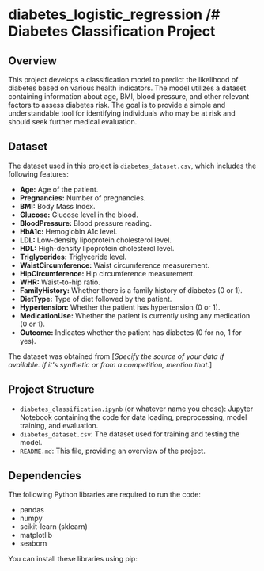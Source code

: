 # diabetes_logistic_regression /# Diabetes Classification Project

## Overview

This project develops a classification model to predict the likelihood of diabetes based on various health indicators. The model utilizes a dataset containing information about age, BMI, blood pressure, and other relevant factors to assess diabetes risk. The goal is to provide a simple and understandable tool for identifying individuals who may be at risk and should seek further medical evaluation.

## Dataset

The dataset used in this project is `diabetes_dataset.csv`, which includes the following features:

*   **Age:** Age of the patient.
*   **Pregnancies:** Number of pregnancies.
*   **BMI:** Body Mass Index.
*   **Glucose:** Glucose level in the blood.
*   **BloodPressure:** Blood pressure reading.
*   **HbA1c:** Hemoglobin A1c level.
*   **LDL:** Low-density lipoprotein cholesterol level.
*   **HDL:** High-density lipoprotein cholesterol level.
*   **Triglycerides:** Triglyceride level.
*   **WaistCircumference:** Waist circumference measurement.
*   **HipCircumference:** Hip circumference measurement.
*   **WHR:** Waist-to-hip ratio.
*   **FamilyHistory:** Whether there is a family history of diabetes (0 or 1).
*   **DietType:** Type of diet followed by the patient.
*   **Hypertension:** Whether the patient has hypertension (0 or 1).
*   **MedicationUse:** Whether the patient is currently using any medication (0 or 1).
*   **Outcome:** Indicates whether the patient has diabetes (0 for no, 1 for yes).

The dataset was obtained from \[*Specify the source of your data if available.  If it's synthetic or from a competition, mention that.*]

## Project Structure

*   `diabetes_classification.ipynb` (or whatever name you chose): Jupyter Notebook containing the code for data loading, preprocessing, model training, and evaluation.
*   `diabetes_dataset.csv`: The dataset used for training and testing the model.
*   `README.md`: This file, providing an overview of the project.

## Dependencies

The following Python libraries are required to run the code:

*   pandas
*   numpy
*   scikit-learn (sklearn)
*   matplotlib
*   seaborn

You can install these libraries using pip:


